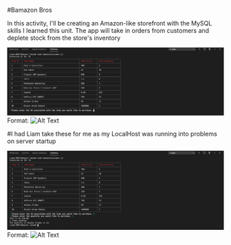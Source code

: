 #Bamazon Bros

In this activity, I'll be creating an Amazon-like storefront with the MySQL skills I learned this unit. The app will take in orders from customers and deplete stock from the store's inventory



![GitHub Logo](/images/1.png)
Format: ![Alt Text](url)

#I had Liam take these for me as my LocalHost was running into problems on server startup

![GitHub Logo](/images/2.png)
Format: ![Alt Text](url)

